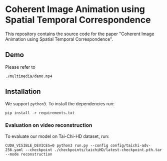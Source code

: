 # Coherent Image Animation using Spatial Temporal Correspondence
This repository contains the source code for the paper "Coherent Image Animation using Spatial Temporal Correspondence".

## Demo
Please refer to
```
./multimedia/demo.mp4
```

## Installation
We support ```python3```. To install the dependencies run:
```
pip install -r requirements.txt
```

### Evaluation on video reconstruction
To evaluate our model on Tai-Chi-HD dataset, run:
```
CUDA_VISIBLE_DEVICES=0 python3 run.py --config config/taichi-adv-256.yaml --checkpoint ./checkpoints/taichiHD/latest-checkpoint.pth.tar --mode reconstruction
```
